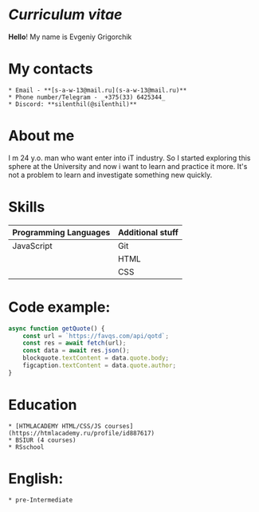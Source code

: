 # ___Curriculum vitae___
**Hello**! My name is Evgeniy Grigorchik
#  My contacts
    * Email - **[s-a-w-13@mail.ru](s-a-w-13@mail.ru)**
    * Phone number/Telegram - _+375(33) 6425344_
    * Discord: **silenthil(@silenthil)**
#  About me
I m 24 y.o. man who want enter into iT industry. So I started exploring this sphere at the University and now i want to learn and practice it more. It's not a problem to learn and investigate something new quickly.
# Skills
Programming Languages | Additional stuff
------------ | -------------------------
JavaScript | Git
           |HTML
           |CSS

# Code example:
```javascript
async function getQuote() {
    const url = `https://favqs.com/api/qotd`;
    const res = await fetch(url);
    const data = await res.json();
    blockquote.textContent = data.quote.body;
    figcaption.textContent = data.quote.author;
}
```
#  Education
    * [HTMLACADEMY HTML/CSS/JS courses](https://htmlacademy.ru/profile/id887617)
    * BSIUR (4 courses)
    * RSschool
# English:
    * pre-Intermediate
